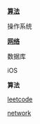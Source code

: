 [**算法**](#algorithms)

操作系统

[**网络**](#network)

数据库

iOS

<a name="algorithms"></a>**算法**

[leetcode](https://github.com/JackLiu92/StudyNotes/blob/master/Algorithms/Algorithms.md)

[network]()


